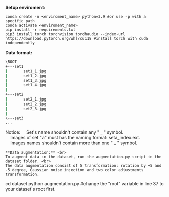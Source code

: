 **Setup enviroment:**
```
conda create -n <enviroment_name> python=3.9 #or use -p with a specific path
conda activate <enviroment_name> 
pip install -r requirements.txt
pip3 install torch torchvision torchaudio --index-url https://download.pytorch.org/whl/cu118 #install torch with cuda independently 
```
**Data format:** <br>
```bash
\ROOT
+---set1
|       set1_1.jpg
|       set1_2.jpg
|       set1_3.jpg
|       set1_4.jpg
|
+---set2
|       set2_1.jpg
|       set2_2.jpg
|       set2_3.jpg
|
\---set3
...
```
Notice: 
 &nbsp;&nbsp;&nbsp;&nbsp;Set's name shouldn't contain any " _ " symbol. <br>
 &nbsp;&nbsp;&nbsp;&nbsp;Images of set "a" must has the naming format: seta_index.ext. <br>
 &nbsp;&nbsp;&nbsp;&nbsp;Images names shouldn't contain more than one " _ " symbol. <br>
 ```
**Data augmentation:** <br>
To augment data in the dataset, run the augmentation.py script in the dataset folder. <br>
The data augmentation consist of 5 transformation: rotation by +5 and -5 degree, Gaussian noise injection and two color adjustments transformation.
```
cd dataset 
python augmentation.py #change the "root" variable in line 37 to your dataset's root first.
```
